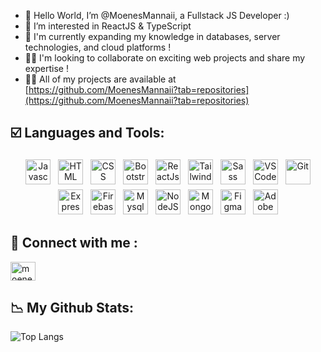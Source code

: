 <!-- ![](https://visitor-badge.laobi.icu/badge?page_id=MoenesMannaii.MoenesMannaii) -->

- 👋 Hello World, I’m @MoenesMannaii, a Fullstack JS Developer :)
- 👀 I’m interested in ReactJS & TypeScript
- 🌱 I'm currently expanding my knowledge in databases, server technologies, and cloud platforms !
- 🕵️‍♂️ I'm looking to collaborate on exciting web projects and share my expertise !
- 👨‍💻 All of my projects are available at [https://github.com/MoenesMannaii?tab=repositories](https://github.com/MoenesMannaii?tab=repositories)

## ☑️ Languages and Tools:
<p align="center">
<img src="https://upload.wikimedia.org/wikipedia/commons/6/6a/JavaScript-logo.png" alt="Javascript" title="Javascript" height="40" style="vertical-align:top; margin:4px">
<img src="https://cdn-icons-png.flaticon.com/512/732/732212.png" alt="HTML" title="HTML" height="40" style="vertical-align:top; margin:4px">
<img src="https://www.skillreactor.io/css.png" alt="CSS" title="CSS" height="40" style="vertical-align:top; margin:4px">
<img src="https://upload.wikimedia.org/wikipedia/commons/thumb/b/b2/Bootstrap_logo.svg/1200px-Bootstrap_logo.svg.png" alt="Bootstrap" title="Bootstrap" height="40" style="vertical-align:top; margin:4px">
<img src="https://upload.wikimedia.org/wikipedia/commons/thumb/a/a7/React-icon.svg/2300px-React-icon.svg.png" alt="ReactJs" title="ReactJs" height="40" style="vertical-align:top; margin:4px">
<img src="https://upload.wikimedia.org/wikipedia/commons/thumb/d/d5/Tailwind_CSS_Logo.svg/2048px-Tailwind_CSS_Logo.svg.png" alt="TailwindCss" title="TailwindCss" height="40" style="vertical-align:top; margin:4px">
<img src="https://upload.wikimedia.org/wikipedia/commons/thumb/9/96/Sass_Logo_Color.svg/1280px-Sass_Logo_Color.svg.png" alt="Sass" title="Sass" height="40" style="vertical-align:top; margin:4px">
<img src="https://upload.wikimedia.org/wikipedia/commons/thumb/9/9a/Visual_Studio_Code_1.35_icon.svg/2048px-Visual_Studio_Code_1.35_icon.svg.png" alt="VS Code" title="VS Code" height="40" style="vertical-align:top; margin:4px">
<img src="https://git-scm.com/images/logos/downloads/Git-Icon-1788C.png" alt="Git" title="Git" height="40" style="vertical-align:top; margin:4px">
<img src="https://i0.wp.com/iotbyhvm.ooo/wp-content/uploads/2019/01/expressjs.png?fit=872%2C472&ssl=1" alt="ExpressJS" title="ExpressJS" height="40" style="vertical-align:top; margin:4px">
<img src="https://cdn4.iconfinder.com/data/icons/google-i-o-2016/512/google_firebase-2-512.png" alt="Firebase" title="Firebase" height="40" style="vertical-align:top; margin:4px">
<img src="https://cdn4.iconfinder.com/data/icons/logos-3/181/MySQL-512.png" alt="Mysql" title="Mysql" height="40" style="vertical-align:top; margin:4px">
<img src="https://freepngimg.com/save/71302-express.js-chrome-javascript-system-node.js-v8-runtime/1843x1129" alt="NodeJS" title="NodeJS" height="40" style="vertical-align:top; margin:4px">
<img src="https://cdn.icon-icons.com/icons2/2415/PNG/512/mongodb_original_logo_icon_146424.png" alt="MongoDB" title="mongoDB" height="40" style="vertical-align:top; margin:4px">
<img src="https://cdn-icons-png.flaticon.com/512/5968/5968705.png" alt="Figma" title="Figma" height="40" style="vertical-align:top; margin:4px">
<img src="https://download.logo.wine/logo/Adobe_XD/Adobe_XD-Logo.wine.png" alt="Adobe Xd" title="Adobe Xd" height="40" style="vertical-align:top; margin:4px">
</p>

## 🔗 Connect with me :
<p align="left">
<a href="https://instagram.com/moenes.mannaii" target="blank"><img align="center" src="https://raw.githubusercontent.com/rahuldkjain/github-profile-readme-generator/master/src/images/icons/Social/instagram.svg" alt="moenes.mannaii" height="30" width="40" /></a>
</p>

## 📉 My Github Stats:

![Top Langs](https://github-readme-stats.vercel.app/api/top-langs/?username=MoenesMannaii&theme=shadow_green)

